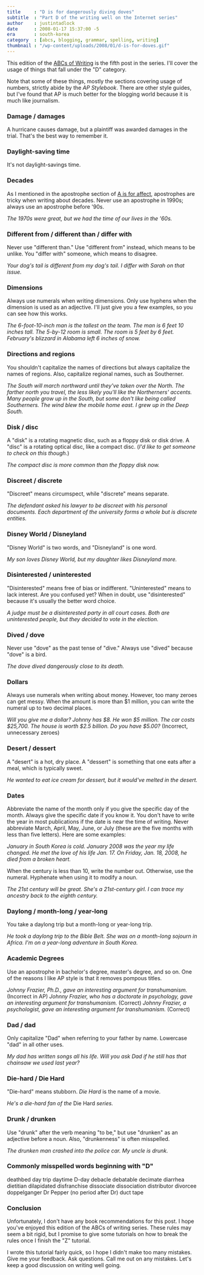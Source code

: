 ```yaml
---
title     : "D is for dangerously diving doves"
subtitle  : "Part D of the writing well on the Internet series"
author    : justintadlock
date      : 2008-01-17 15:37:00 -5
era       : south-korea
category  : [abcs, blogging, grammar, spelling, writing]
thumbnail : "/wp-content/uploads/2008/01/d-is-for-doves.gif"
---
```


This edition of the <a href="http://justintadlock.com/archives/2007/11/13/the-abcs-of-writing-introduction" title="The ABCs of Writing: Introduction"> ABCs of Writing</a> is the fifth post in the series.  I'll cover the usage of things that fall under the "D" category.

Note that some of these things, mostly the sections covering usage of numbers, strictly abide by the <em> AP Stylebook</em>.  There are other style guides, but I've found that AP is much better for the blogging world because it is much like journalism.

<h3>Damage / damages</h3>

A hurricane causes damage, but a plaintiff was awarded damages in the trial.  That's the best way to remember it.

<h3>Daylight-saving time</h3>

It's not daylight-savings time.

<h3>Decades</h3>

As I mentioned in the apostrophe section of <a href="http://justintadlock.com/archives/2007/12/03/a-is-for-affect-or-is-it-effect" title="A is for affect (or is it effect?)"> A is for affect</a>, apostrophes are tricky when writing about decades.  Never use an apostrophe in 1990s; always use an apostrophe before '90s.

<em>The 1970s were great, but we had the time of our lives in the '60s.</em>

<h3>Different from / different than / differ with</h3>

Never use "different than."  Use "different from" instead, which means to be unlike.  You "differ with" someone, which means to disagree.

<em>Your dog's tail is different from my dog's tail.</em>
<em>I differ with Sarah on that issue.</em>

<h3>Dimensions</h3>
Always use numerals when writing dimensions.  Only use hyphens when the dimension is used as an adjective.  I'll just give you a few examples, so you can see how this works.

<em>The 6-foot-10-inch man is the tallest on the team.</em>
<em>The man is 6 feet 10 inches tall.</em>
<em>The 5-by-12 room is small.</em>
<em>The room is 5 feet by 6 feet.</em>
<em>February's blizzard in Alabama left 6 inches of snow.</em>

<h3>Directions and regions</h3>

You shouldn't capitalize the names of directions but always capitalize the names of regions.  Also, capitalize regional names, such as Southerner.

<em>The South will march northward until they've taken over the North.</em>
<em>The farther north you travel, the less likely you'll like the Northerners' accents.</em>
<em>Many people grow up in the South, but some don't like being called Southerners.</em>
<em>The wind blew the mobile home east.</em>
<em>I grew up in the Deep South.</em>

<h3>Disk / disc</h3>

A "disk" is a rotating magnetic disc, such as a floppy disk or disk drive.  A "disc" is a rotating optical disc, like a compact disc.  (<em>I'd like to get someone to check on this though.</em>)

<em>The compact disc is more common than the floppy disk now.</em>

<h3>Discreet / discrete</h3>

"Discreet" means circumspect, while "discrete" means separate.

<em>The defendant asked his lawyer to be discreet with his personal documents.</em>
<em>Each department of the university forms a whole but is discrete entities.</em>

<h3>Disney World / Disneyland</h3>

"Disney World" is two words, and "Disneyland" is one word.

<em>My son loves Disney World, but my daughter likes Disneyland more.</em>

<h3>Disinterested / uninterested</h3>

"Disinterested" means free of bias or indifferent.  "Uninterested" means to lack interest.  Are you confused yet?  When in doubt, use "disinterested" because it's usually the better word choice.

<em>A judge must be a disinterested party in all court cases.</em>
<em>Both are uninterested people, but they decided to vote in the election.</em>

<h3>Dived / dove</h3>

Never use "dove" as the past tense of "dive."  Always use "dived" because "dove" is a bird.

<em>The dove dived dangerously close to its death.</em>

<h3>Dollars</h3>

Always use numerals when writing about money.  However, too many zeroes can get messy.  When the amount is more than $1 million, you can write the numeral up to two decimal places.

<em>Will you give me a dollar?</em>
<em>Johnny has $8.</em>
<em>He won $5 million.</em>
<em>The car costs $25,700.</em>
<em>The house is worth $2.5 billion.</em>
<em>Do you have $5.00?</em> (Incorrect, unnecessary zeroes)

<h3>Desert / dessert</h3>

A "desert" is a hot, dry place.  A "dessert" is something that one eats after a meal, which is typically sweet.

<em>He wanted to eat ice cream for dessert, but it would've melted in the desert.</em>

<h3>Dates</h3>

Abbreviate the name of the month only if you give the specific day of the month.  Always give the specific date if you know it.  You don't have to write the year in most publications if the date is near the time of writing.  Never abbreviate March, April, May, June, or July (these are the five months with less than five letters). Here are some examples:

<em>January in South Korea is cold.</em>
<em>January 2008 was the year my life changed.</em>
<em>He met the love of his life Jan. 17.</em>
<em>On Friday, Jan. 18, 2008, he died from a broken heart.</em>

When the century is less than 10, write the number out.  Otherwise, use the numeral.  Hyphenate when using it to modify a noun.

<em>The 21st century will be great.</em>
<em>She's a 21st-century girl.</em>
<em>I can trace my ancestry back to the eighth century.</em>

<h3>Daylong / month-long / year-long</h3>

You take a daylong trip but a month-long or year-long trip.

<em>He took a daylong trip to the Bible Belt.</em>
<em>She was on a month-long sojourn in Africa.</em>
<em>I'm on a year-long adventure in South Korea.</em>

<h3>Academic Degrees</h3>

Use an apostrophe in bachelor's degree, master's degree, and so on.  One of the reasons I like AP style is that it removes pompous titles.

<em>Johnny Frazier, Ph.D., gave an interesting argument for transhumanism.</em> (Incorrect in AP)
<em>Johnny Frazier, who has a doctorate in psychology, gave an interesting argument for transhumanism.</em> (Correct)
<em>Johnny Frazier, a psychologist, gave an interesting argument for transhumanism.</em> (Correct)

<h3>Dad / dad</h3>

Only capitalize "Dad" when referring to your father by name.  Lowercase "dad" in all other uses.

<em>My dad has written songs all his life.</em>
<em>Will you ask Dad if he still has that chainsaw we used last year?</em>

<h3>Die-hard / Die Hard</h3>

"Die-hard" means stubborn.  <em>Die Hard</em> is the name of a movie.

<em>He's a die-hard fan of the</em> Die Hard <em> series.</em>

<h3>Drunk / drunken</h3>

Use "drunk" after the verb meaning "to be," but use "drunken" as an adjective before a noun.  Also, "drunkenness" is often misspelled.

<em>The drunken man crashed into the police car.</em>
<em>My uncle is drunk.</em>

<h3>Commonly misspelled words beginning with "D"</h3>

deathbed
day trip
daytime
D-day
debacle
debatable
decimate
diarrhea
dietitian
dilapidated
disfranchise
dissociate
dissociation
distributor
divorcee
doppelganger
Dr Pepper (no period after Dr)
duct tape

<h3>Conclusion</h3>

Unfortunately, I don't have any book recommendations for this post.  I hope you've enjoyed this edition of the ABCs of writing series.  These rules may seem a bit rigid, but I promise to give some tutorials on how to break the rules once I finish the "Z" tutorial.

I wrote this tutorial fairly quick, so I hope I didn't make too many mistakes.  Give me your feedback.  Ask questions.  Call me out on any mistakes.  Let's keep a good discussion on writing well going.
